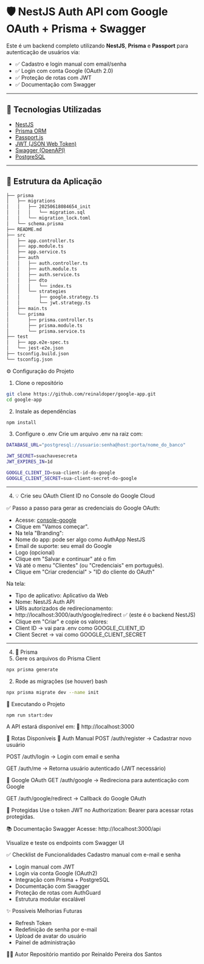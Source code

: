 # 🛡️ NestJS Auth API com Google OAuth + Prisma + Swagger

Este é um backend completo utilizando **NestJS**, **Prisma** e **Passport** para autenticação de usuários via:

- ✅ Cadastro e login manual com email/senha
- ✅ Login com conta Google (OAuth 2.0)
- ✅ Proteção de rotas com JWT
- ✅ Documentação com Swagger

---

## 🚀 Tecnologias Utilizadas

- [NestJS](https://nestjs.com/)
- [Prisma ORM](https://www.prisma.io/)
- [Passport.js](https://www.passportjs.org/)
- [JWT (JSON Web Token)](https://jwt.io/)
- [Swagger (OpenAPI)](https://swagger.io/)
- [PostgreSQL](https://www.postgresql.org/)

---

## 🧱 Estrutura da Aplicação

```bash
├── prisma
│   ├── migrations
│   │   ├── 20250618084654_init
│   │   │   └── migration.sql
│   │   └── migration_lock.toml
│   └── schema.prisma
├── README.md
├── src
│   ├── app.controller.ts
│   ├── app.module.ts
│   ├── app.service.ts
│   ├── auth
│   │   ├── auth.controller.ts
│   │   ├── auth.module.ts
│   │   ├── auth.service.ts
│   │   ├── dto
│   │   │   └── index.ts
│   │   └── strategies
│   │       ├── google.strategy.ts
│   │       └── jwt.strategy.ts
│   ├── main.ts
│   └── prisma
│       ├── prisma.controller.ts
│       ├── prisma.module.ts
│       └── prisma.service.ts
├── test
│   ├── app.e2e-spec.ts
│   └── jest-e2e.json
├── tsconfig.build.json
└── tsconfig.json

```

⚙️ Configuração do Projeto
1. Clone o repositório


```bash
git clone https://github.com/reinaldoper/google-app.git
cd google-app
```


2. Instale as dependências

```bash
npm install

```

3. Configure o .env
Crie um arquivo .env na raiz com:

```bash
DATABASE_URL="postgresql://usuario:senha@host:porta/nome_do_banco"

JWT_SECRET=suachavesecreta
JWT_EXPIRES_IN=1d

GOOGLE_CLIENT_ID=sua-client-id-do-google
GOOGLE_CLIENT_SECRET=sua-client-secret-do-google

```
---

4. 💡 Crie seu OAuth Client ID no Console do Google Cloud

✅ Passo a passo para gerar as credenciais do Google OAuth:
- Acesse: [console-google](https://console.cloud.google.com/apis/credentials)
- Clique em "Vamos começar".
- Na tela "Branding":
- Nome do app: pode ser algo como AuthApp NestJS
- Email de suporte: seu email do Google
- Logo (opcional)
- Clique em "Salvar e continuar" até o fim
- Vá até o menu "Clientes" (ou "Credenciais" em português).
- Clique em "Criar credencial" > "ID do cliente do OAuth"

Na tela:

- Tipo de aplicativo: Aplicativo da Web
- Nome: NestJS Auth API
- URIs autorizados de redirecionamento:
- http://localhost:3000/auth/google/redirect ✅ (este é o backend NestJS)
- Clique em "Criar" e copie os valores:
- Client ID → vai para .env como GOOGLE_CLIENT_ID
- Client Secret → vai como GOOGLE_CLIENT_SECRET


--- 

4. 🧩 Prisma
1. Gere os arquivos do Prisma Client

```bash
npx prisma generate
```

2. Rode as migrações (se houver)
bash

```bash
npx prisma migrate dev --name init
```

🏁 Executando o Projeto

```bash
npm run start:dev

```

A API estará disponível em:
📍 http://localhost:3000

📖 Rotas Disponíveis
🧾 Auth Manual
POST /auth/register → Cadastrar novo usuário

POST /auth/login → Login com email e senha

GET /auth/me → Retorna usuário autenticado (JWT necessário)

🔐 Google OAuth
GET /auth/google → Redireciona para autenticação com Google

GET /auth/google/redirect → Callback do Google OAuth

🔐 Protegidas
Use o token JWT no Authorization: Bearer <token> para acessar rotas protegidas.

📚 Documentação Swagger
Acesse: http://localhost:3000/api

Visualize e teste os endpoints com Swagger UI

✅ Checklist de Funcionalidades
 Cadastro manual com e-mail e senha

 - Login manual com JWT
 - Login via conta Google (OAuth2)
 - Integração com Prisma + PostgreSQL
 - Documentação com Swagger
 - Proteção de rotas com AuthGuard
 - Estrutura modular escalável

✨ Possíveis Melhorias Futuras
- Refresh Token
- Redefinição de senha por e-mail
- Upload de avatar do usuário
- Painel de administração

🧑‍💻 Autor
Repositório mantido por Reinaldo Pereira dos Santos